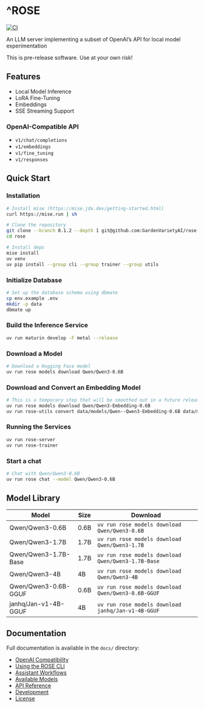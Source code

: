 # ^ROSE

 [![CI](https://github.com/GardenVarietyAI/rose-server/actions/workflows/ci.yml/badge.svg)](https://github.com/GardenVarietyAI/rose-server/actions/workflows/ci.yml)

An LLM server implementing a subset of OpenAI’s API for local model experimentation

This is pre-release software. Use at your own risk!

## Features

- Local Model Inference
- LoRA Fine-Tuning
- Embeddings
- SSE Streaming Support

### OpenAI-Compatible API

- `v1/chat/completions`
- `v1/embeddings`
- `v1/fine_tuning`
- `v1/responses`

## Quick Start

### Installation

```bash
# Install mise (https://mise.jdx.dev/getting-started.html)
curl https://mise.run | sh

# Clone the repository
git clone --branch 0.1.2 --depth 1 git@github.com:GardenVarietyAI/rose.git
cd rose

# Install deps
mise install
uv venv
uv pip install --group cli --group trainer --group utils
```

### Initialize Database

```bash
# Set up the database schema using dbmate
cp env.example .env
mkdir -p data
dbmate up
```

### Build the Inference Service

```bash
uv run maturin develop -F metal --release
```

### Download a Model

```bash
# Download a Hugging Face model
uv run rose models download Qwen/Qwen3-0.6B
```

### Download and Convert an Embedding Model

```bash
# This is a temporary step that will be smoothed out in a future release
uv run rose models download Qwen/Qwen3-Embedding-0.6B
uv run rose-utils convert data/models/Qwen--Qwen3-Embedding-0.6B data/models/Qwen3-Embedding-0.6B-ONNX
```

### Running the Services

```bash
uv run rose-server
uv run rose-trainer
```

### Start a chat

```bash
# Chat with Qwen/Qwen3-0.6B
uv run rose chat --model Qwen/Qwen3-0.6B
```

## Model Library

| Model | Size | Download |
| ----- | ---- | -------- |
| Qwen/Qwen3-0.6B | 0.6B | `uv run rose models download Qwen/Qwen3-0.6B` |
| Qwen/Qwen3-1.7B | 1.7B | `uv run rose models download Qwen/Qwen3-1.7B` |
| Qwen/Qwen3-1.7B-Base | 1.7B | `uv run rose models download Qwen/Qwen3-1.7B-Base` |
| Qwen/Qwen3-4B | 4B | `uv run rose models download Qwen/Qwen3-4B` |
| Qwen/Qwen3-0.6B-GGUF | 0.6B | `uv run rose models download Qwen/Qwen3-0.6B-GGUF` |
| janhq/Jan-v1-4B-GGUF | 4B | `uv run rose models download janhq/Jan-v1-4B-GGUF` |

## Documentation

Full documentation is available in the `docs/` directory:

- [OpenAI Compatibility](docs/openai-compatibility.md)
- [Using the ROSE CLI](docs/using-the-rose-cli.md)
- [Assistant Workflows](docs/assistant-workflows.md)
- [Available Models](docs/available-models.md)
- [API Reference](docs/api-reference.md)
- [Development](docs/development.md)
- [License](docs/license.md)
